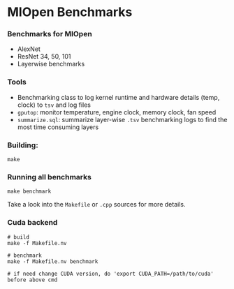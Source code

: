 # MIOpen Benchmarks

### Benchmarks for MIOpen

- AlexNet
- ResNet 34, 50, 101
- Layerwise benchmarks

### Tools

- Benchmarking class to log kernel runtime and hardware details (temp, clock) to `tsv` and log files
- `gputop`: monitor temperature, engine clock, memory clock, fan speed
- `summarize.sql`: summarize layer-wise `.tsv` benchmarking logs to find the most time consuming layers


### Building:
```
make
```

### Running all benchmarks
```
make benchmark
```
Take a look into the `Makefile` or `.cpp` sources for more details.


### Cuda backend

```
# build
make -f Makefile.nv

# benchmark
make -f Makefile.nv benchmark

# if need change CUDA version, do 'export CUDA_PATH=/path/to/cuda' before above cmd
```